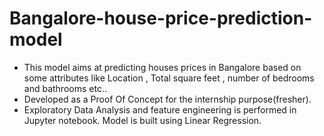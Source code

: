 # Bangalore-house-price-prediction-model
* This model aims at predicting houses prices in Bangalore based on some
  attributes like Location , Total square feet , number of bedrooms and
  bathrooms etc..
* Developed as a Proof Of Concept for the internship purpose(fresher).
* Exploratory Data Analysis and feature engineering is performed in Jupyter
  notebook. Model is built using Linear Regression.
